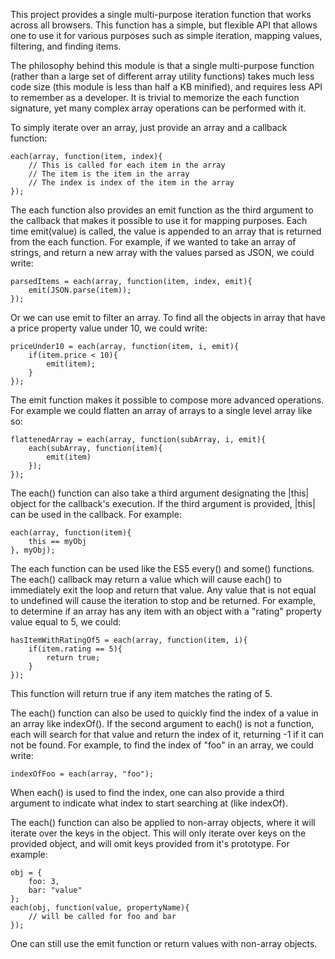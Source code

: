 This project provides a single multi-purpose iteration function that works across all
browsers. This function has a simple, but flexible API that allows one to use it for various purposes such
as simple iteration, mapping values, filtering, and finding items. 

The philosophy behind this module is that a single multi-purpose function (rather than a large set of different
array utility functions) takes much less code size (this module is less
than half a KB minified), and requires less API to remember as a developer. It is trivial
to memorize the each function signature, yet many complex array operations can
be performed with it. 

To simply iterate over an array, just provide an array and a callback function:

    each(array, function(item, index){
    	// This is called for each item in the array
    	// The item is the item in the array
    	// The index is index of the item in the array
    });
    
The each function also provides an emit function as the third argument to the callback that makes it possible to use it for
mapping purposes. Each time emit(value) is called, the value is appended to an array that is returned from the each function.
For example, if we wanted to take an array of strings, and return a new
array with the values parsed as JSON, we could write:

    parsedItems = each(array, function(item, index, emit){
    	emit(JSON.parse(item));
    });

Or we can use emit to filter an array. To find all the objects in array that have a
price property value under 10, we could write:

    priceUnder10 = each(array, function(item, i, emit){
    	if(item.price < 10){
    		emit(item);
    	}
    });

The emit function makes it possible to compose more advanced operations. For example
we could flatten an array of arrays to a single level array like so:

    flattenedArray = each(array, function(subArray, i, emit){
    	each(subArray, function(item){
    		emit(item)
    	});
    });

The each() function can also take a third argument designating the |this| object for the 
callback's execution. If the third argument is provided, |this| can be used in the callback.
For example:

    each(array, function(item){
    	this == myObj
    }, myObj);

The each function can be used like the ES5 every() and some() functions. The each()
callback may return a value which will cause each() to immediately exit the loop and return
that value. Any value that is not equal to undefined will cause the iteration to stop and 
be returned. For example, to determine
if an array has any item with an object with a "rating" property value equal to 5, we could:

    hasItemWithRatingOf5 = each(array, function(item, i){
    	if(item.rating == 5){
    		return true;
    	}
    });

This function will return true if any item matches the rating of 5.

The each() function can also be used to quickly find the index of a value in an array like
indexOf(). If the second argument to each() is not a function, each will search for that
value and return the index of it, returning -1 if it can not be found. For example, to
find the index of "foo" in an array, we could write:

    indexOfFoo = each(array, "foo");
    
When each() is used to find the index, one can also provide a third argument to indicate
what index to start searching at (like indexOf).

The each() function can also be applied to non-array objects, where it will iterate over
the keys in the object. This will only iterate over keys on the provided object, and will
omit keys provided from it's prototype. For example:

    obj = {
    	foo: 3,
    	bar: "value"
    };
    each(obj, function(value, propertyName){
    	// will be called for foo and bar
    });

One can still use the emit function or return values with non-array objects.
